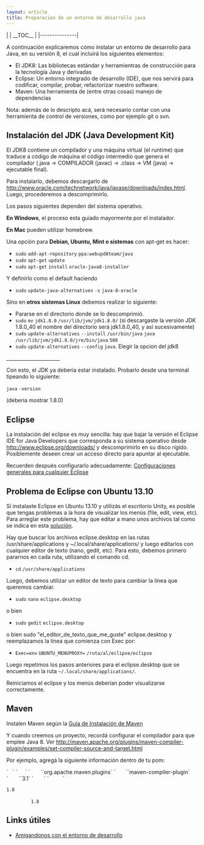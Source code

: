 ```yaml
---
layout: article
title: Preparacion de un entorno de desarrollo java
---
```

| | \_\_TOC\_\_ |
|---------------|

A continuación explicaremos cómo instalar un entorno de desarrollo para Java, en su versión 8, el cual incluirá los siguientes elementos:

-   El JDK8: Las bibliotecas estándar y herramientras de construcción para la tecnología Java y derivadas
-   Eclipse: Un entorno integrado de desarrollo (IDE), que nos servirá para codificar, compilar, probar, refactorizar nuestro software.
-   Maven: Una herramienta de (entre otras cosas) manejo de dependencias

Nota: además de lo descripto acá, será necesario contar con una herramienta de control de versiones, como por ejemplo git o svn.

Instalación del JDK (Java Development Kit)
------------------------------------------

El JDK8 contiene un compilador y una máquina virtual (el runtime) que traduce a código de máquina el código intermedio que genera el compilador (.java → COMPILADOR (javac) → .class → VM (java) → ejecutable final).

Para instalarlo, debemos descargarlo de <http://www.oracle.com/technetwork/java/javase/downloads/index.html>. Luego, procederemos a descomprimirlo.

Los pasos siguientes dependen del sistema operativo.

**En Windows**, el proceso esta guiado mayormente por el instalador.

**En Mac** pueden utilizar homebrew.

Una opción para **Debian, Ubuntu, Mint o sistemas** con apt-get es hacer:

-   `sudo` `add-apt-repository` `ppa:webupd8team/java`
-   `sudo` `apt-get` `update`
-   `sudo` `apt-get` `install` `oracle-java8-installer`

Y definirlo como el default haciendo

-   `sudo` `update-java-alternatives` `-s` `java-8-oracle`

Sino en **otros sistemas Linux** debemos realizar lo siguiente:

-   Pararse en el directorio donde se lo descomprimió.
-   `sudo` `mv` `jdk1.8.0` `/usr/lib/jvm/jdk1.8.0/` (si descargaste la versión JDK 1.8.0\_40 el nombre del directorio será jdk1.8.0\_40, y así sucesivamente)
-   `sudo` `update-alternatives` `--install` `/usr/bin/java` `java` `/usr/lib/jvm/jdk1.8.0/jre/bin/java` `500`
-   `sudo` `update-alternatives` `--config` `java`. Elegir la opcion del jdk8

\_\_\_\_\_\_\_\_\_\_\_\_\_\_\_\_\_\_\_\_\_\_

Con esto, el JDK ya deberia estar instalado. Probarlo desde una terminal tipeando lo siguiente:

`java` `-version`

(deberia mostrar 1.8.0)

Eclipse
-------

La instalación del eclipse es muy sencilla: hay que bajar la versión el Eclipse IDE for Java Developers que corresponda a su sistema operativo desde <http://www.eclipse.org/downloads/> y descomprimirlo en su disco rígido. Posiblemente deseen crear un acceso directo para apuntar al ejecutable.

Recuerden después configurarlo adecuadamente: [Configuraciones generales para cualquier Eclipse](configuraciones-generales-para-cualquier-eclipse.md)

Problema de Eclipse con Ubuntu 13.10
------------------------------------

Si instalaste Eclipse en Ubuntu 13.10 y utilizás el escritorio Unity, es posible que tengas problemas a la hora de visualizar los menús (file, edit, view, etc). Para arreglar este problema, hay que editar a mano unos archivos tal como se indica en esta [solución](http://askubuntu.com/questions/364310/eclipse-kepler-runs-weird).

Hay que buscar los archivos eclipse.desktop en las rutas /usr/share/applications y ~/.local/share/applications/ y luego editarlos con cualquier editor de texto (nano, gedit, etc). Para esto, debemos primero pararnos en cada ruta, utilizando el comando cd.

-   `cd` `/usr/share/applications`

Luego, debemos utilizar un editor de texto para cambiar la línea que queremos cambiar.

-   `sudo` `nano` `eclipse.desktop`

o bien

-   `sudo` `gedit` `eclipse.desktop`

o bien sudo "el\_editor\_de\_texto\_que\_me\_guste" eclipse.desktop y reemplazamos la línea que comienza con Exec por:

-   `Exec=env` `UBUNTU_MENUPROXY=` `/ruta/al/eclipse/eclipse`

Luego repetimos los pasos anteriores para el eclipse.desktop que se encuentra en la ruta `~/.local/share/applications/`.

Reiniciamos el eclipse y los menús deberían poder visualizarse correctamente.

Maven
-----

Instalen Maven según la [Guía de Instalación de Maven](guia-de-instalacion-de-maven.md)

Y cuando creemos un proyecto, recordá configurar el compilador para que emplee Java 8. Ver <http://maven.apache.org/plugins/maven-compiler-plugin/examples/set-compiler-source-and-target.html>

Por ejemplo, agregá la siguiente información dentro de tu pom:

<build>
`   `<plugins>
`     `<plugin>
`       `<groupId>`org.apache.maven.plugins`</groupId>
`       `<artifactId>`maven-compiler-plugin`</artifactId>
`       `<version>`3.1`</version>
`       `<configuration>
`         `

    1.8

`         `<target>`1.8`</target>
`       `</configuration>
`     `</plugin>
`   `</plugins>
` `</build>

Links útiles
------------

-   [Amigandonos con el entorno de desarrollo](amigandonos-con-el-entorno-de-desarrollo.md)

